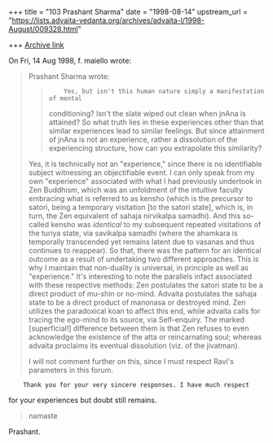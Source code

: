 +++
title = "103 Prashant Sharma"
date = "1998-08-14"
upstream_url = "https://lists.advaita-vedanta.org/archives/advaita-l/1998-August/009328.html"

+++
[Archive link](https://lists.advaita-vedanta.org/archives/advaita-l/1998-August/009328.html)

On Fri, 14 Aug 1998, f. maiello wrote:

> Prashant Sharma wrote:
> >
> >         Yes, but isn't this human nature simply a manifestation of mental
> > conditioning? Isn't the slate wiped out clean when jnAna is attained? So
> > what truth lies in these experiences other than that similar experiences
> > lead to similar feelings. But since attainment of jnAna is not an
> > experience, rather a dissolution of the experiencing structure, how can
> > you extrapolate this similarity?
>
> Yes, it is technically not an "experience," since there is
> no identifiable subject witnessing an objectifiable event.
> I can only speak from my own "experience" associated with
> what I had previously undertook in Zen Buddhism, which was
> an unfoldment of the intuitive faculty embracing what is
> referred to as kensho (which is the precursor to satori,
> being a temporary visitation [to the satori state], which is,
> in turn, the Zen equivalent of sahaja nirvikalpa samadhi).
> And this so-called kensho was *identical* to my subsequent
> repeated visitations of the turiya state, via savikalpa
> samadhi (where the ahamkara is temporally transcended yet
> remains latent due to vasanas and thus continues to reappear).
> So that, there was the pattern for an identical outcome as
> a result of undertaking two different approaches.  This is
> why I maintain that non-duality is universal, in principle
> as well as "experience."  It's interesting to note the
> parallels infact associated with these respective methods:
> Zen postulates the satori state to be a direct product of
> mu-shin or no-mind.  Advaita postulates the sahaja state
> to be a direct product of manonasa or destroyed mind.
> Zen utilizes the paradoxical koan to affect this end, while
> advaita calls for tracing the ego-mind to its source, via
> Self-enquiry.  The marked [superficial!] difference between
> them is that Zen refuses to even acknowledge the existence
> of the atta or reincarnating soul; whereas advaita proclaims
> its eventual dissolution (viz. of the jivatman).
>
> I will not comment further on this, since I must respect
> Ravi's parameters in this forum.

        Thank you for your very sincere responses. I have much respect
for your experiences but doubt still remains.

>
> namaste
>

Prashant.

